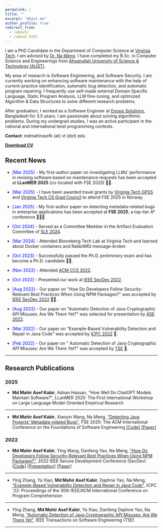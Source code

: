```yaml
---
permalink: /
title: ""
excerpt: "About me"
author_profile: true
redirect_from:
  - /about/
  - /about.html
---
```


I am a PhD Candidate in the Department of Computer Science at [Virginia Tech](https://cs.vt.edu/). I am advised by [Dr. Na Meng](https://people.cs.vt.edu/nm8247/). I have completed my B.Sc. in Computer Science and Engineerings from [Ahsanullah University of Science & Technology (AUST)](http://aust.edu/). 

My area of research is Software Engineering, and Software Security. I am currently working on enhancing software maintenance with the help of current-practice identification, automatic bug detection, and automatic program repairing. I frequently use self-made external Domain Specific Language, Static Program Analysis, LLM fine-tuning, and optimized Algorithm & Data Structures to solve different research problems.

After graduation, I worked as a Software Engineer at [Enosis Solutions](https://www.enosisbd.com/), Bangladesh for 3.5 years. I am passionate about solving algorithmic problems. During my undergrad studies, I was an active participant in the national and international level programming contests.

**Contact**: mdmahirasefk (at) vt (dot) edu

[**Download CV**](https://mahirkabir.github.io/files/CV_of_Md_Mahir_Asef_Kabir.pdf)

<!-- <a href="https://mahirkabir.github.io/publications/"> <img src="https://mahirkabir.github.io/images/pubs.png" alt="Publication Venues"
	title="Publication Venues" width="600" height="200"> </a> -->


## Recent News

- <span style="color:Blue"> [Mar 2025] </span> - My first-author paper on investigating LLMs' performance in revising software based on maintenance requests has been accepted at **LLanMER 2025** (co-located with FSE 2025) 🎉🎉.

- <span style="color:Blue"> [Mar 2025] </span> - I have been awarded travel grants by [Virginia Tech GPSS](https://gpss.vt.edu/) and [Virginia Tech CS Grad Council](https://csgrad.cs.vt.edu/) to attend FSE 2025 in Norway.

- <span style="color:Blue"> [Jan 2025] </span> - My first-author paper on detecting metadata-related bugs in enterprise applications has been accepted at **FSE 2025**, a top-tier A* conference 🎉🎉🎉.

- <span style="color:Blue"> [Oct 2024] </span> - Served as a Committee Member in the Artifact Evaluation Committee of [SLE 2024](https://2024.splashcon.org/committee/sle-2024-artifact-evaluation-committee).
- <span style="color:Blue"> [Mar 2024] </span> - Attended Bloomberg Tech Lab at Virginia Tech and learned about Docker containers and RabbitMQ message-broker.
- <span style="color:Blue"> [Oct 2023] </span> - Successfully passed the Ph.D. preliminary exam and has become a Ph.D. candidate 🎉🎉.
- <span style="color:Blue"> [Nov 2022] </span> - Attended [ACM CCS 2022](https://www.sigsac.org/ccs/CCS2022/).
- <span style="color:Blue"> [Oct 2022] </span> - Presented our work at [IEEE SecDev 2022](https://secdev.ieee.org/2022/home/).
- <span style="color:Blue"> [Aug 2022] </span> - Our paper on "How Do Developers Follow Security-Relevant Best Practices When Using NPM Packages?" was accepted by [IEEE SecDev 2022](https://secdev.ieee.org/2022/home/) 🎉🎉.
- <span style="color:Blue"> [Aug 2022] </span> - Our paper on "Automatic Detection of Java Cryptographic API Misuses: Are We There Yet?" was selected for presentation by [ASE 2022](https://conf.researchr.org/home/ase-2022).
- <span style="color:Blue"> [Mar 2022] </span> - Our paper on "Example-Based Vulnerability Detection and Repair in Java Code" was accepted by [ICPC 2022](https://conf.researchr.org/home/icpc-2022) 🎉.
- <span style="color:Blue"> [Feb 2022] </span> - Our paper on "	Automatic Detection of Java Cryptographic API Misuses: Are We There Yet?" was accepted by [TSE](https://ieeexplore.ieee.org/xpl/RecentIssue.jsp?punumber=32) 🎉.

---

## Research Publications

### 2025
- **Md Mahir Asef Kabir**, Adnan Hassan, "How Well Do ChatGPT Models Maintain Software?", LLanMER 2025: The First International Workshop on Large Language Model-Oriented Empirical Research

---

- **Md Mahir Asef Kabir**, Xiaoyin Wang, Na Meng, ["Detecting Java Projects' Metadata-related Bugs"](https://arxiv.org/abs/2502.14463), FSE 2025: The ACM International Conference on the Foundations of Software Engineering [[Code]](https://github.com/mahirkabir/detecting-metadata-bugs) [[Paper]](https://mahirkabir.github.io/files/mahir_paper_fse25.pdf)

<!-- ---

- **Md Mahir Asef Kabir**, Adnan Hassan, Xiaoyin Wang, Ying Wang, Hai Yu, Na Meng, "An empirical study of ChatGPT-3.5 on question answering and code maintenance" (Under Review) [[Paper]](https://scholar.google.com/citations?view_op=view_citation&hl=en&user=oJcLOnwAAAAJ&citation_for_view=oJcLOnwAAAAJ:qjMakFHDy7sC) -->

### 2022
- **Md Mahir Asef Kabir**, Ying Wang, Danfeng Yao, Na Meng, ["How Do Developers Follow Security-Relevant Best Practices When Using NPM Packages?"](https://ieeexplore.ieee.org/abstract/document/9973037), 2022 IEEE Secure Development Conference (SecDev) [[Code]](https://github.com/mahirkabir/best-practice-tracker) [[Presentation]](https://mahirkabir.github.io/files/Mahir_SecDev_22.pdf) [[Paper]](https://mahirkabir.github.io/files/mahir_paper_1.pdf)

---

- Ying Zhang, Ya Xiao, **Md Mahir Asef Kabir**, Daphne Yao, Na Meng, ["Example-Based Vulnerability Detection and Repair in Java Code"](https://dl.acm.org/doi/abs/10.1145/3524610.3527895), ICPC '22: Proceedings of the 30th IEEE/ACM International Conference on Program Comprehension

---

- Ying Zhang, **Md Mahir Asef Kabir**, Ya Xiao, Danfeng Daphne Yao, Na Meng, ["Automatic Detection of Java Cryptographic API Misuses: Are We There Yet"](https://ieeexplore.ieee.org/document/9711933), IEEE Transactions on Software Engineering (TSE)

---